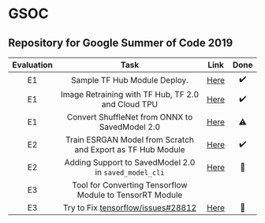 # GSOC
Repository for Google Summer of Code 2019
---------------------------------------------

|Evaluation|Task|Link|Done|
|:-:|:-:|:-:|:-:|
|E1|Sample TF Hub Module Deploy.|[Here](E1_TFHub_Sample_Deploy)| :heavy_check_mark: |
|E1|Image Retraining with TF Hub, TF 2.0 and Cloud TPU|[Here](E1_TPU_Samples)|  :heavy_check_mark: |
|E1|Convert ShuffleNet from ONNX to SavedModel 2.0|[Here](E1_ShuffleNet)| :warning: |
|E2|Train ESRGAN Model from Scratch and Export as TF Hub Module|[Here](E2_ESRGAN)|:heavy_check_mark:|
|E2|Adding Support to SavedModel 2.0 in `saved_model_cli`|[Here](https://github.com/tensorflow/tensorflow/pull/30752)|:construction:|
|E3|Tool for Converting Tensorflow Module to TensorRT Module|||
|E3|Try to Fix [tensorflow/issues#28812](https://github.com/tensorflow/tensorflow/issues/28812)|[Here](https://github.com/tensorflow/tensorflow/pull/30752)|:construction:|
